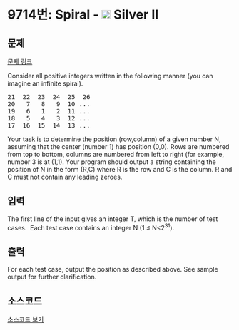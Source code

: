 # 9714번: Spiral - <img src="https://static.solved.ac/tier_small/9.svg" style="height:20px" /> Silver II

<!-- performance -->

<!-- 문제 제출 후 깃허브에 푸시를 했을 때 제출한 코드의 성능이 입력될 공간입니다.-->

<!-- end -->

## 문제

[문제 링크](https://boj.kr/9714)


<p>Consider all positive integers written in the following manner (you can imagine an infinite spiral).</p>

<pre>21  22  23  24  25  26
20   7   8   9  10 ...
19   6   1   2  11 ...
18   5   4   3  12 ...
17  16  15  14  13 ...</pre>

<p>Your task is to determine the position (row,column) of a given number N, assuming that the center (number 1) has position (0,0). Rows are numbered from top to bottom, columns are numbered from left to right (for example, number 3 is at (1,1). Your program should output a string containing the position of N in the form (R,C) where R is the row and C is the column. R and C must not contain any leading zeroes.</p>



## 입력


<p>The first line of the input gives an integer T, which is the number of test cases. &nbsp;Each test case contains an integer N (1 ≤ N&lt;2<sup>31</sup>).</p>



## 출력


<p>For each test case, output the position as described above. See sample output for further clarification. &nbsp;</p>



## 소스코드

[소스코드 보기](Spiral.cpp)
